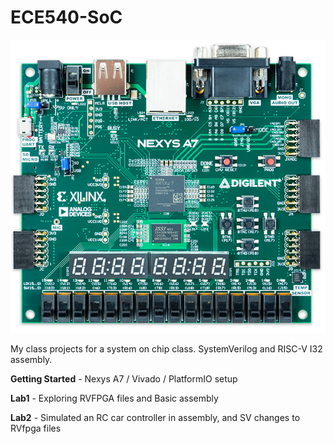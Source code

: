 # ECE540-SoC

![NexysA7](https://github.com/Artem1199/ECE540-SoC/blob/main/Lab2/external-content.duckduckgo.com.png)

My class projects for a system on chip class.  SystemVerilog and RISC-V I32 assembly. 

**Getting Started** - Nexys A7 / Vivado / PlatformIO setup

**Lab1** - Exploring RVFPGA files and Basic assembly

**Lab2** - Simulated an RC car controller in assembly, and SV changes to RVfpga files